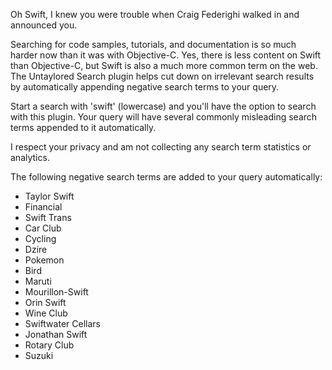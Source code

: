 Oh Swift, I knew you were trouble when Craig Federighi walked in and announced you.

Searching for code samples, tutorials, and documentation is so much harder now than it was with Objective-C. Yes, there is less content on Swift than Objective-C, but Swift is also a much more common term on the web. The Untaylored Search plugin helps cut down on irrelevant search results by automatically appending negative search terms to your query.

Start a search with 'swift' (lowercase) and you'll have the option to search with this plugin. Your query will have several commonly misleading search terms appended to it automatically.

I respect your privacy and am not collecting any search term statistics or analytics.

The following negative search terms are added to your query automatically:

* Taylor Swift
* Financial
* Swift Trans
* Car Club
* Cycling
* Dzire
* Pokemon
* Bird
* Maruti
* Mourillon-Swift
* Orin Swift
* Wine Club
* Swiftwater Cellars
* Jonathan Swift
* Rotary Club
* Suzuki
